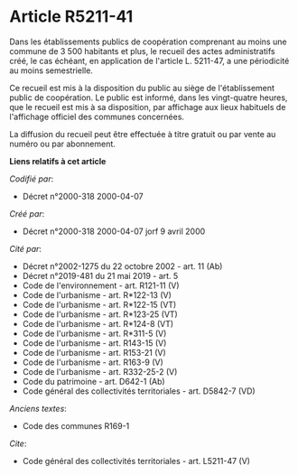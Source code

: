 # Article R5211-41

Dans les établissements publics de coopération comprenant au moins une commune de 3 500 habitants et plus, le recueil des
actes administratifs créé, le cas échéant, en application de l'article L. 5211-47, a une périodicité au moins semestrielle.

Ce recueil est mis à la disposition du public au siège de l'établissement public de coopération. Le public est informé, dans
les vingt-quatre heures, que le recueil est mis à sa disposition, par affichage aux lieux habituels de l'affichage officiel
des communes concernées.

La diffusion du recueil peut être effectuée à titre gratuit ou par vente au numéro ou par abonnement.

**Liens relatifs à cet article**

_Codifié par_:

  - Décret n°2000-318 2000-04-07

_Créé par_:

  - Décret n°2000-318 2000-04-07 jorf 9 avril 2000

_Cité par_:

  - Décret n°2002-1275 du 22 octobre 2002 - art. 11 (Ab)
  - Décret n°2019-481 du 21 mai 2019 - art. 5
  - Code de l'environnement - art. R121-11 (V)
  - Code de l'urbanisme - art. R*122-13 (V)
  - Code de l'urbanisme - art. R*122-15 (VT)
  - Code de l'urbanisme - art. R*123-25 (VT)
  - Code de l'urbanisme - art. R*124-8 (VT)
  - Code de l'urbanisme - art. R*311-5 (V)
  - Code de l'urbanisme - art. R143-15 (V)
  - Code de l'urbanisme - art. R153-21 (V)
  - Code de l'urbanisme - art. R163-9 (V)
  - Code de l'urbanisme - art. R332-25-2 (V)
  - Code du patrimoine - art. D642-1 (Ab)
  - Code général des collectivités territoriales - art. D5842-7 (VD)

_Anciens textes_:

  - Code des communes R169-1

_Cite_:

  - Code général des collectivités territoriales - art. L5211-47 (V)

